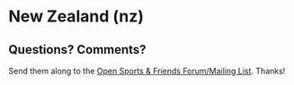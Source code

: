 # New Zealand (nz)



## Questions? Comments?

Send them along to the
[Open Sports & Friends Forum/Mailing List](http://groups.google.com/group/opensport).
Thanks!

